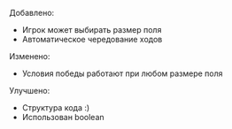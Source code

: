 Добавлено:
- Игрок может выбирать размер поля
- Автоматическое чередование ходов

Изменено:
- Условия победы работают при любом размере поля


Улучшено:
- Структура кода :)
- Использован boolean 


